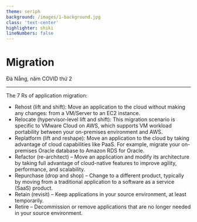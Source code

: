 ```yaml
---
theme: seriph
background: /images/1-background.jpg
class: 'text-center'
highlighter: shiki
lineNumbers: false
---
```


# Migration


<div class="abs-br m-6 flex gap-2">
  Đà Nẵng, năm COVID thứ 2
</div>

---


The 7 Rs of application migration:
- Rehost (lift and shift): Move an application to the cloud without making any changes: from a VM/Server to an EC2 instance.
- Relocate (hypervisor-level lift and shift): This migration scenario is specific to VMware Cloud on AWS, which supports VM workload portability between your on-premises environment and AWS.
- Replatform (lift and reshape): Move an application to the cloud by taking advantage of cloud capabilities like PaaS. For example, migrate your on-premises Oracle database to Amazon RDS for Oracle.
- Refactor (re-architect) – Move an application and modify its architecture by taking full advantage of cloud-native features to improve agility, performance, and scalability.
- Repurchase (drop and shop) – Change to a different product, typically by moving from a traditional application to a software as a service (SaaS) product.
- Retain (revisit) – Keep applications in your source environment, at least temporarily.
- Retire – Decommission or remove applications that are no longer needed in your source environment.